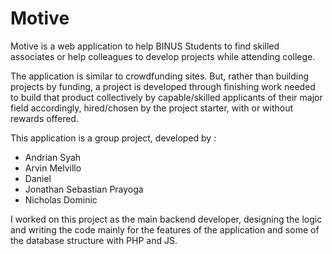 # Motive
Motive is a web application to help BINUS Students to find skilled associates or help colleagues to develop projects while attending college.

The application is similar to crowdfunding sites. But, rather than building projects by funding, a project is developed through finishing work needed to build that product collectively by capable/skilled applicants of their major field accordingly, hired/chosen by the project starter, with or without rewards offered.


This application is a group project, developed by :
- Andrian Syah
- Arvin Melvillo
- Daniel
- Jonathan Sebastian Prayoga
- Nicholas Dominic

I worked on this project as the main backend developer, designing the logic and writing the code mainly for the features of the application and some of the database structure with PHP and JS.
